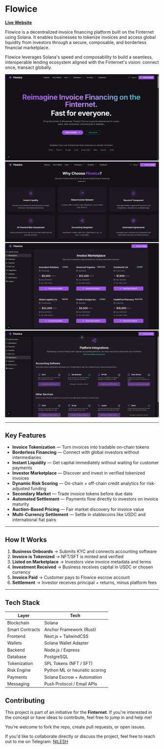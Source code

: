 # Flowice

[**Live Website**](https://flowice.vercel.app/)

Flowice is a decentralized invoice financing platform built on the Finternet using Solana. It enables businesses to tokenize invoices and access global liquidity from investors through a secure, composable, and borderless financial marketplace.

Flowice leverages Solana's speed and composability to build a seamless, interoperable lending ecosystem aligned with the Finternet's vision: connect once, transact globally.

![header](https://github.com/NileshRP010/Flowice/blob/main/attached%20assets/header.png)
![Dashboard](https://github.com/NileshRP010/Flowice/blob/main/attached%20assets/feature.png)
![marketplace](https://github.com/NileshRP010/Flowice/blob/main/attached%20assets/marketplace.png)
![platform integration](https://github.com/NileshRP010/Flowice/blob/main/attached%20assets/platform%20integration.png)

---

## Key Features

-  **Invoice Tokenization** — Turn invoices into tradable on-chain tokens
-  **Borderless Financing** — Connect with global investors without intermediaries
-  **Instant Liquidity** — Get capital immediately without waiting for customer payments
-  **Investor Marketplace** — Discover and invest in verified tokenized invoices
-  **Dynamic Risk Scoring** — On-chain + off-chain credit analytics for risk-adjusted funding
-  **Secondary Market** — Trade invoice tokens before due date
-  **Automated Settlement** — Payments flow directly to investors on invoice maturity
-  **Auction-Based Pricing** — Fair market discovery for invoice value
-  **Multi-Currency Settlement** — Settle in stablecoins like USDC and international fiat pairs

---

##  How It Works

1. **Business Onboards** → Submits KYC and connects accounting software
2. **Invoice is Tokenized** → NFT/SFT is minted and verified
3. **Listed on Marketplace** → Investors view invoice metadata and terms
4. **Investment Received** → Business receives capital in USDC or chosen currency
5. **Invoice Paid** → Customer pays to Flowice escrow account
6. **Settlement** → Investor receives principal + returns, minus platform fees

---

## Tech Stack

| Layer         | Tech                        |
|---------------|-----------------------------|
| Blockchain    | Solana                      |
| Smart Contracts | Anchor Framework (Rust)   |
| Frontend      | Next.js + TailwindCSS       |
| Wallets       | Solana Wallet Adapter       |
| Backend       | Node.js / Express           |
| Database      | PostgreSQL                  |
| Tokenization  | SPL Tokens (NFT / SFT)      |
| Risk Engine   | Python ML or heuristic scoring |
| Payments      | Solana Escrow + Automation  |
| Messaging     | Push Protocol / Email APIs  |


## Contributing

This project is part of an initiative for the **Finternet**. If you're interested in the concept or have ideas to contribute, feel free to jump in and help me!

You're welcome to fork the repo, create pull requests, or open issues.

If you'd like to collaborate directly or discuss the project, feel free to reach out to me on Telegram: [NILESH](https://t.me/panditnilesh618)




